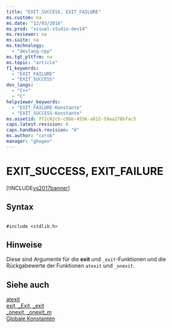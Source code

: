 ```yaml
---
title: "EXIT_SUCCESS, EXIT_FAILURE"
ms.custom: na
ms.date: "12/03/2016"
ms.prod: "visual-studio-dev14"
ms.reviewer: na
ms.suite: na
ms.technology: 
  - "devlang-cpp"
ms.tgt_pltfrm: na
ms.topic: "article"
f1_keywords: 
  - "EXIT_FAILURE"
  - "EXIT_SUCCESS"
dev_langs: 
  - "C++"
  - "C"
helpviewer_keywords: 
  - "EXIT_FAILURE-Konstante"
  - "EXIT_SUCCESS-Konstante"
ms.assetid: ff2c82cb-c0bb-4556-a812-59aa278bfac5
caps.latest.revision: 6
caps.handback.revision: "6"
ms.author: "corob"
manager: "ghogen"
---
```

# EXIT_SUCCESS, EXIT_FAILURE
[!INCLUDE[vs2017banner](../assembler/inline/includes/vs2017banner.md)]

## Syntax  
  
```  
  
#include <stdlib.h>  
```  
  
## Hinweise  
 Diese sind Argumente für die **exit** und `_exit`\-Funktionen und die Rückgabewerte der Funktionen `atexit` und `_onexit`.  
  
## Siehe auch  
 [atexit](../c-runtime-library/reference/atexit.md)   
 [exit, \_Exit, \_exit](../c-runtime-library/reference/exit-exit-exit.md)   
 [\_onexit, \_onexit\_m](../c-runtime-library/reference/onexit-onexit-m.md)   
 [Globale Konstanten](../c-runtime-library/global-constants.md)